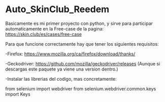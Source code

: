 # Auto_SkinClub_Reedem

Basicamente es mi primer proyecto con python, y sirve para participar automaticamente en la Free-case de la pagina: https://skin.club/es/cases/free-case

Para que funcione correctamente hay que tener los siguientes requisitos:

-Firefox: https://www.mozilla.org/ca/firefox/download/thanks/

-Geckodriver: https://github.com/mozilla/geckodriver/releases  (Aunque si descargas este paquete ya viene una version dentro.)

-Instalar las librerias del codigo, mas concretamente:

from selenium import webdriver
from selenium.webdriver.common.keys import Keys
